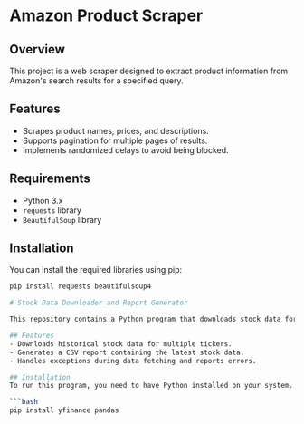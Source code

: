 # Amazon Product Scraper

## Overview
This project is a web scraper designed to extract product information from Amazon's search results for a specified query.

## Features
- Scrapes product names, prices, and descriptions.
- Supports pagination for multiple pages of results.
- Implements randomized delays to avoid being blocked.

## Requirements
- Python 3.x
- `requests` library
- `BeautifulSoup` library

## Installation
You can install the required libraries using pip:
```bash
pip install requests beautifulsoup4

# Stock Data Downloader and Report Generator

This repository contains a Python program that downloads stock data for specified tickers using the Yahoo Finance API and generates a daily report saved as a CSV file. The program utilizes the `yfinance` library for fetching stock data and `pandas` for data manipulation.

## Features
- Downloads historical stock data for multiple tickers.
- Generates a CSV report containing the latest stock data.
- Handles exceptions during data fetching and reports errors.

## Installation
To run this program, you need to have Python installed on your system. Additionally, you need to install the required libraries. You can do this using pip:

```bash
pip install yfinance pandas




